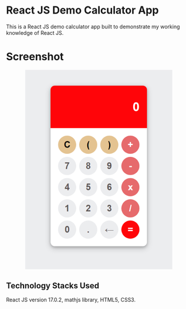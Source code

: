 # React JS Demo Calculator App

This is a React JS demo calculator app built to demonstrate my working knowledge of React JS.

# Screenshot

<p align="center">
  <img width=401 src="src/screenshots/calc_screenshot.png">
</p>

## Technology Stacks Used

React JS version 17.0.2, mathjs library, HTML5, CSS3.


